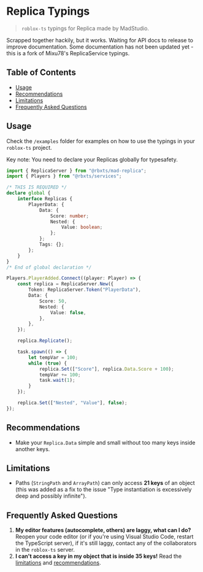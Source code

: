 # Replica Typings

> `roblox-ts` typings for Replica made by MadStudio.

Scrapped together hackily, but it works. Waiting for API docs to release to improve documentation. Some documentation has not been updated yet - this is a fork of Mixu78's ReplicaService typings.

## Table of Contents

- [Usage](#usage)
- [Recommendations](#recommendations)
- [Limitations](#limitations)
- [Frequently Asked Questions](#frequently-asked-questions)

## Usage
Check the `/examples` folder for examples on how to use the typings in your `roblox-ts` project.

Key note: You need to declare your Replicas globally for typesafety.
```ts
import { ReplicaServer } from "@rbxts/mad-replica";
import { Players } from "@rbxts/services";

/* THIS IS REQUIRED */
declare global {
    interface Replicas {
        PlayerData: {
            Data: {
                Score: number;
                Nested: {
                    Value: boolean;
                };
            };
            Tags: {};
        };
    }
}
/* End of global declaration */

Players.PlayerAdded.Connect((player: Player) => {
    const replica = ReplicaServer.New({
        Token: ReplicaServer.Token("PlayerData"),
        Data: {
            Score: 50,
            Nested: {
                Value: false,
            },
        },
    });

    replica.Replicate();

    task.spawn(() => {
        let tempVar = 100;
        while (true) {
            replica.Set(["Score"], replica.Data.Score + 100);
            tempVar += 100;
            task.wait(1);
        }
    });

    replica.Set(["Nested", "Value"], false);
});
```

## Recommendations

- Make your `Replica.Data` simple and small without too many keys inside another keys.

## Limitations

- Paths (`StringPath` and `ArrayPath`) can only access **21 keys** of an object (this was added as a fix to the issue "Type instantiation is excessively deep and possibly infinite").

## Frequently Asked Questions

1. **My editor features (autocomplete, others) are laggy, what can I do?** Reopen your code editor (or if you're using Visual Studio Code, restart the TypeScript server), if it's still laggy, contact any of the collaborators in the `roblox-ts` server.
2. **I can't access a key in my object that is inside 35 keys!** Read the [limitations](#-limitations) and [recommendations](#-recommendations).
